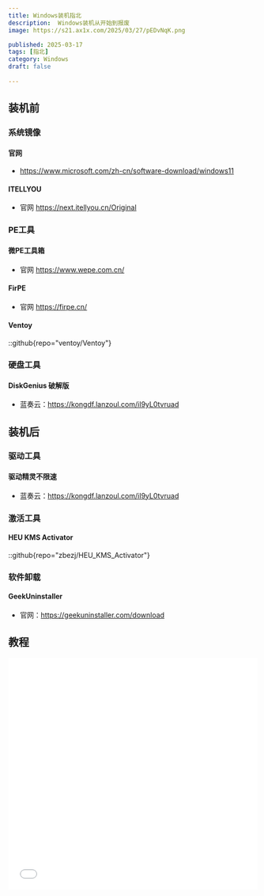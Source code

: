 ```yaml
---
title: Windows装机指北 
description:  Windows装机从开始到报废
image: https://s21.ax1x.com/2025/03/27/pEDvNqK.png

published: 2025-03-17
tags: [指北]
category: Windows
draft: false
 
---
```


## 装机前

### 系统镜像

#### 官网

* <https://www.microsoft.com/zh-cn/software-download/windows11>

#### ITELLYOU

* 官网 <https://next.itellyou.cn/Original>

### PE工具

#### 微PE工具箱

* 官网  <https://www.wepe.com.cn/>

#### FirPE

* 官网  <https://firpe.cn/>

#### Ventoy

::github{repo="ventoy/Ventoy"}

### 硬盘工具

#### DiskGenius 破解版

* 蓝奏云：<https://kongdf.lanzoul.com/iI9yL0tvruad>

## 装机后

### 驱动工具

#### 驱动精灵不限速

* 蓝奏云：<https://kongdf.lanzoul.com/iI9yL0tvruad>

### 激活工具

#### HEU KMS Activator

::github{repo="zbezj/HEU_KMS_Activator"}

### 软件卸载

#### GeekUninstaller

* 官网：<https://geekuninstaller.com/download>

## 教程

<iframe width="100%" height="468" src="//player.bilibili.com/player.html?bvid=BV1vT4y1n7JX&p=1&autoplay=0&muted=0&danmaku=false" scrolling="no" border="0" frameborder="no" framespacing="0" allowfullscreen="true"> </iframe>

<!-- 
# 驱动工具

### 驱动精灵不限速

蓝奏云：<https://kongdf.lanzoul.com/iKryG0spdauh>

# 激活工具

### HEU KMS Activator

github:<https://github.com/zbezj/HEU_KMS_Activator>

蓝奏云：<https://kongdf.lanzoul.com/i7i2s0sok1od>

# 系统优化

### Optimizer

<https://kongdf.lanzoul.com/i5z941t6x3le>
密码:5aer -->
